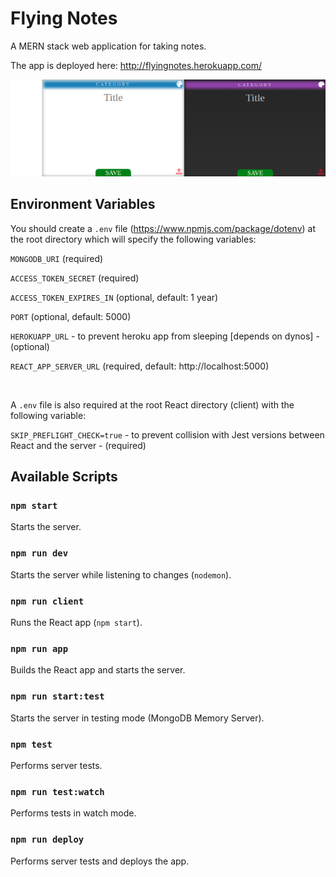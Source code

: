 # Flying Notes

A MERN stack web application for taking notes.

The app is deployed here: http://flyingnotes.herokuapp.com/

![Notes](/images/notes.png)

## Environment Variables

You should create a `.env` file (https://www.npmjs.com/package/dotenv) at the root directory which will specify the following variables:

`MONGODB_URI` (required)

`ACCESS_TOKEN_SECRET` (required)

`ACCESS_TOKEN_EXPIRES_IN` (optional, default: 1 year)

`PORT` (optional, default: 5000)

`HEROKUAPP_URL` - to prevent heroku app from sleeping [depends on dynos] - (optional)

`REACT_APP_SERVER_URL` (required, default: http://localhost:5000)

</br>

A `.env` file is also required at the root React directory (client) with the following variable:

`SKIP_PREFLIGHT_CHECK=true` - to prevent collision with Jest versions between React and the server - (required)

## Available Scripts

### `npm start`

Starts the server.

### `npm run dev`

Starts the server while listening to changes (`nodemon`).

### `npm run client`

Runs the React app (`npm start`).

### `npm run app`

Builds the React app and starts the server.

### `npm run start:test`

Starts the server in testing mode (MongoDB Memory Server).

### `npm test`

Performs server tests.

### `npm run test:watch`

Performs tests in watch mode.

### `npm run deploy`

Performs server tests and deploys the app.
